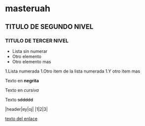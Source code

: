 # masteruah

## TITULO DE SEGUNDO NIVEL

### TITULO DE TERCER NIVEL

- Lista sin numerar
- Otro elemento
- Otro elemento mas

1.Lista numerada
1.Otro item de la lista numerada
1.Y otro item mas

Texto en **negrita**

Texto en *cursiva*

Texto ~~sddddd~~

|header|ey|oj|
|1|2|3|

[texto del enlace](www.google.es)


